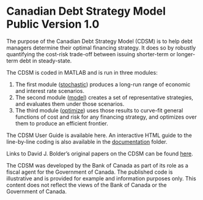 # Canadian Debt Strategy Model Public Version 1.0

The purpose of the Canadian Debt Strategy Model (CDSM) is to help debt managers determine their optimal financing strategy. It does so by robustly quantifying the cost-risk trade-off between issuing shorter-term or longer-term debt in steady-state.

The CDSM is coded in MATLAB and is run in three modules:
1. The first module ([stochastic](/stochastic/)) produces a long-run range of economic and interest rate scenarios. 
2. The second module ([model](/model/)) creates a set of representative strategies, and evaluates them under those scenarios.
3. The third module ([optimize](/optimize/)) uses those results to curve-fit general functions of cost and risk for any financing strategy, and optimizes over them to produce an efficient frontier.  

The CDSM User Guide is available here. An interactive HTML guide to the line-by-line coding is also available in the [documentation](/documentation/) folder.

Links to David J. Bolder’s original papers on the CDSM can be found [here](http://www.bankofcanada.ca/profile/david-bolder/).

The CDSM was developed by the Bank of Canada as part of its role as a fiscal agent for the Government of Canada. The published code is illustrative and is provided for example and information purposes only. This content does not reflect the views of the Bank of Canada or the Government of Canada.
